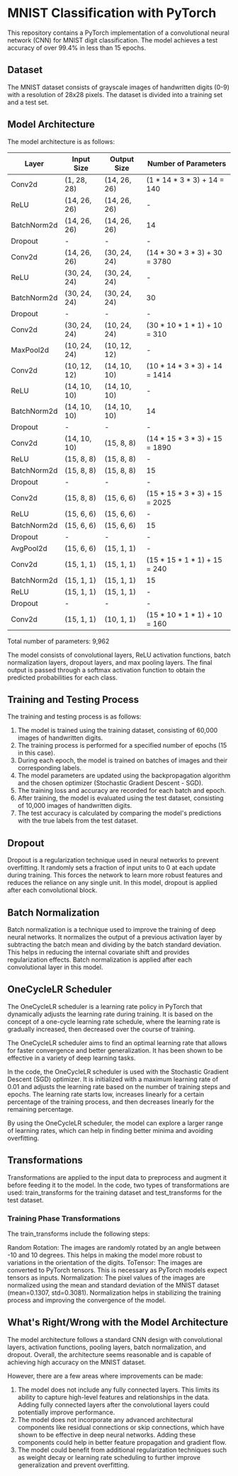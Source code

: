# MNIST Classification with PyTorch

This repository contains a PyTorch implementation of a convolutional neural network (CNN) for MNIST digit classification. The model achieves a test accuracy of over 99.4% in less than 15 epochs.

## Dataset

The MNIST dataset consists of grayscale images of handwritten digits (0-9) with a resolution of 28x28 pixels. The dataset is divided into a training set and a test set.

## Model Architecture

The model architecture is as follows:

| Layer            | Input Size       | Output Size      | Number of Parameters |
|------------------|------------------|------------------|----------------------|
| Conv2d           | (1, 28, 28)      | (14, 26, 26)     | (1 * 14 * 3 * 3) + 14 = 140               |
| ReLU             | (14, 26, 26)     | (14, 26, 26)     | -                    |
| BatchNorm2d      | (14, 26, 26)     | (14, 26, 26)     | 14                   |
| Dropout          | -                | -                | -                    |
| Conv2d           | (14, 26, 26)     | (30, 24, 24)     | (14 * 30 * 3 * 3) + 30 = 3780             |
| ReLU             | (30, 24, 24)     | (30, 24, 24)     | -                    |
| BatchNorm2d      | (30, 24, 24)     | (30, 24, 24)     | 30                   |
| Dropout          | -                | -                | -                    |
| Conv2d           | (30, 24, 24)     | (10, 24, 24)     | (30 * 10 * 1 * 1) + 10 = 310              |
| MaxPool2d        | (10, 24, 24)     | (10, 12, 12)     | -                    |
| Conv2d           | (10, 12, 12)     | (14, 10, 10)     | (10 * 14 * 3 * 3) + 14 = 1414             |
| ReLU             | (14, 10, 10)     | (14, 10, 10)     | -                    |
| BatchNorm2d      | (14, 10, 10)     | (14, 10, 10)     | 14                   |
| Dropout          | -                | -                | -                    |
| Conv2d           | (14, 10, 10)     | (15, 8, 8)       | (14 * 15 * 3 * 3) + 15 = 1890             |
| ReLU             | (15, 8, 8)       | (15, 8, 8)       | -                    |
| BatchNorm2d      | (15, 8, 8)       | (15, 8, 8)       | 15                   |
| Dropout          | -                | -                | -                    |
| Conv2d           | (15, 8, 8)       | (15, 6, 6)       | (15 * 15 * 3 * 3) + 15 = 2025             |
| ReLU             | (15, 6, 6)       | (15, 6, 6)       | -                    |
| BatchNorm2d      | (15, 6, 6)       | (15, 6, 6)       | 15                   |
| Dropout          | -                | -                | -                    |
| AvgPool2d        | (15, 6, 6)       | (15, 1, 1)       | -                    |
| Conv2d           | (15, 1, 1)       | (15, 1, 1)       | (15 * 15 * 1 * 1) + 15 = 240              |
| BatchNorm2d      | (15, 1, 1)       | (15, 1, 1)       | 15                   |
| ReLU             | (15, 1, 1)       | (15, 1, 1)       | -                    |
| Dropout          | -                | -                | -                    |
| Conv2d           | (15, 1, 1)       | (10, 1, 1)       | (15 * 10 * 1 * 1) + 10 = 160              |

Total number of parameters: 9,962

The model consists of convolutional layers, ReLU activation functions, batch normalization layers, dropout layers, and max pooling layers. The final output is passed through a softmax activation function to obtain the predicted probabilities for each class.

## Training and Testing Process

The training and testing process is as follows:

1. The model is trained using the training dataset, consisting of 60,000 images of handwritten digits.
2. The training process is performed for a specified number of epochs (15 in this case).
3. During each epoch, the model is trained on batches of images and their corresponding labels.
4. The model parameters are updated using the backpropagation algorithm and the chosen optimizer (Stochastic Gradient Descent - SGD).
5. The training loss and accuracy are recorded for each batch and epoch.
6. After training, the model is evaluated using the test dataset, consisting of 10,000 images of handwritten digits.
7. The test accuracy is calculated by comparing the model's predictions with the true labels from the test dataset.

## Dropout

Dropout is a regularization technique used in neural networks to prevent overfitting. It randomly sets a fraction of input units to 0 at each update during training. This forces the network to learn more robust features and reduces the reliance on any single unit. In this model, dropout is applied after each convolutional block.

## Batch Normalization

Batch normalization is a technique used to improve the training of deep neural networks. It normalizes the output of a previous activation layer by subtracting the batch mean and dividing by the batch standard deviation. This helps in reducing the internal covariate shift and provides regularization effects. Batch normalization is applied after each convolutional layer in this model.


## OneCycleLR Scheduler

The OneCycleLR scheduler is a learning rate policy in PyTorch that dynamically adjusts the learning rate during training. It is based on the concept of a one-cycle learning rate schedule, where the learning rate is gradually increased, then decreased over the course of training.

The OneCycleLR scheduler aims to find an optimal learning rate that allows for faster convergence and better generalization. It has been shown to be effective in a variety of deep learning tasks.

In the code, the OneCycleLR scheduler is used with the Stochastic Gradient Descent (SGD) optimizer. It is initialized with a maximum learning rate of 0.01 and adjusts the learning rate based on the number of training steps and epochs. The learning rate starts low, increases linearly for a certain percentage of the training process, and then decreases linearly for the remaining percentage.

By using the OneCycleLR scheduler, the model can explore a larger range of learning rates, which can help in finding better minima and avoiding overfitting.

## Transformations
Transformations are applied to the input data to preprocess and augment it before feeding it to the model. In the code, two types of transformations are used: train_transforms for the training dataset and test_transforms for the test dataset.

### Training Phase Transformations
The train_transforms include the following steps:

Random Rotation: The images are randomly rotated by an angle between -10 and 10 degrees. This helps in making the model more robust to variations in the orientation of the digits.
ToTensor: The images are converted to PyTorch tensors. This is necessary as PyTorch models expect tensors as inputs.
Normalization: The pixel values of the images are normalized using the mean and standard deviation of the MNIST dataset (mean=0.1307, std=0.3081). Normalization helps in stabilizing the training process and improving the convergence of the model.

## What's Right/Wrong with the Model Architecture

The model architecture follows a standard CNN design with convolutional layers, activation functions, pooling layers, batch normalization, and dropout. Overall, the architecture seems reasonable and is capable of achieving high accuracy on the MNIST dataset.

However, there are a few areas where improvements can be made:

1. The model does not include any fully connected layers. This limits its ability to capture high-level features and relationships in the data. Adding fully connected layers after the convolutional layers could potentially improve performance.
2. The model does not incorporate any advanced architectural components like residual connections or skip connections, which have shown to be effective in deep neural networks. Adding these components could help in better feature propagation and gradient flow.
3. The model could benefit from additional regularization techniques such as weight decay or learning rate scheduling to further improve generalization and prevent overfitting.
